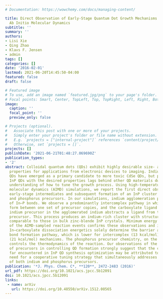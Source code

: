 ```yaml
---
# Documentation: https://wowchemy.com/docs/managing-content/

title: Direct Observation of Early-Stage Quantum Dot Growth Mechanisms with High-Temperature
  Ab Initio Molecular Dynamics
subtitle: ''
summary: ''
authors:
- Lisi Xie
- Qing Zhao
- Klavs F. Jensen
- admin
tags: []
categories: []
date: '2016-02-01'
lastmod: 2021-06-20T14:45:50-04:00
featured: false
draft: false

# Featured image
# To use, add an image named `featured.jpg/png` to your page's folder.
# Focal points: Smart, Center, TopLeft, Top, TopRight, Left, Right, BottomLeft, Bottom, BottomRight.
image:
  caption: ''
  focal_point: ''
  preview_only: false

# Projects (optional).
#   Associate this post with one or more of your projects.
#   Simply enter your project's folder or file name without extension.
#   E.g. `projects = ["internal-project"]` references `content/project/deep-learning/index.md`.
#   Otherwise, set `projects = []`.
projects: []
publishDate: '2021-06-21T01:48:27.069690Z'
publication_types:
- '2'
abstract: Colloidal quantum dots (QDs) exhibit highly desirable size- and shape-dependent
  properties for applications from electronic devices to imaging. Indium phosphide
  QDs have emerged as a primary candidate to more toxic CdSe QDs, but production of
  InP QDs with the desired properties lags behind other QD materials due to a poor
  understanding of how to tune the growth process. Using high-temperature ab initio
  molecular dynamics (AIMD) simulations, we report the first direct observation of
  early-stage intermediates and subsequent formation of an InP cluster from indium
  and phosphorus precursors. In our simulations, indium agglomeration precedes formation
  of In–P bonds. We observe a predominantly intercomplex pathway in which In–P bonds
  form between one set of precursor copies, and the carboxylate ligand of a second
  indium precursor in the agglomerated indium abstracts a ligand from the phosphorus
  precursor. This process produces an indium-rich cluster with structural properties
  comparable to those in bulk zinc-blende InP crystals. Minimum energy pathway characterization
  of the AIMD-sampled reaction events confirms these observations and identifies that
  In–carboxylate dissociation energetics solely determine the barrier along the In–P
  bond formation pathway, which is lower for intercomplex (13 kcal/mol) than intracomplex
  (21 kcal/mol) mechanisms. The phosphorus precursor chemistry, on the other hand,
  controls the thermodynamics of the reaction. Our observations of the different roles
  of precursors in controlling QD formation strongly suggest that the challenges thus
  far encountered in InP QD synthesis optimization may be attributed to an overlooked
  need for a cooperative tuning strategy that simultaneously addresses the chemistry
  of both indium and phosphorus precursors.
publication: '*J. Phys. Chem. C*, **120**, 2472-2483 (2016)'
url_pdf: https://doi.org/10.1021/acs.jpcc.5b12091
doi: 10.1021/acs.jpcc.5b12091
links:
 - name: arXiv
   url: https://doi.org/10.48550/arXiv.1512.08565
---
```


